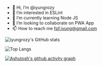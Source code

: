 - 👋 Hi, I’m @iyungrozy
- 👀 I’m interested in ESLint 
- 🌱 I’m currently learning Node JS
- 💞️ I’m looking to collaborate on PWA App
- 📫 How to reach me fpf.iyung@gmail.com

![iyungrozy's GitHub stats](https://github-readme-stats.vercel.app/api?username=iyungrozy&show_icons=true&theme=tokyonight)

![Top Langs](https://github-readme-stats.vercel.app/api/top-langs/?username=iyungrozy&layout=compact&show_icons=true&theme=tokyonight)

[![Ashutosh's github activity graph](https://github-readme-activity-graph.vercel.app/graph?username=iyungrozy)](https://github.com/ashutosh00710/github-readme-activity-graph)
<!---
iyungrozy/iyungrozy is a ✨ special ✨ repository because its `README.md` (this file) appears on your GitHub profile.
You can click the Preview link to take a look at your changes.
--->
